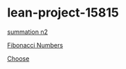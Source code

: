 # lean-project-15815

[summation n2](http://mathforum.org/library/drmath/view/56920.html)

[Fibonacci Numbers](http://isabelle.in.tum.de/website-Isabelle2012/dist/library/HOL/Isar_Examples/Fibonacci.html)

[Choose](http://afp.sourceforge.net/browser_info/current/AFP/Girth_Chromatic/Binomial.html)
